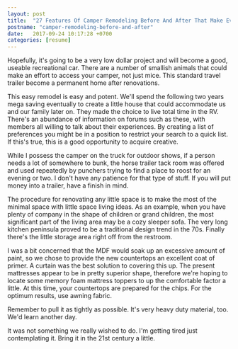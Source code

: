 ```yaml
---
layout: post
title:  "27 Features Of Camper Remodeling Before And After That Make Everyone Love It"
postname: "camper-remodeling-before-and-after"
date:   2017-09-24 10:17:28 +0700
categories: [resume]
---
```

Hopefully, it's going to be a very low dollar project and will become a good, useable recreational car. There are a number of smallish animals that could make an effort to access your camper, not just mice. This standard travel trailer become a permanent home after renovations.

This easy remodel is easy and potent. We'll spend the following two years mega saving eventually to create a little house that could accommodate us and our family later on. They made the choice to live total time in the RV. There's an abundance of information on forums such as these, with members all willing to talk about their experiences. By creating a list of preferences you might be in a position to restrict your search to a quick list. If this's true, this is a good opportunity to acquire creative.

While I possess the camper on the truck for outdoor shows, if a person needs a lot of somewhere to bunk, the horse trailer tack room was offered and used repeatedly by punchers trying to find a place to roost for an evening or two. I don't have any patience for that type of stuff. If you will put money into a trailer, have a finish in mind.

The procedure for renovating any little space is to make the most of the minimal space with little space living ideas. As an example, when you have plenty of company in the shape of children or grand children, the most significant part of the living area may be a cozy sleeper sofa. The very long kitchen peninsula proved to be a traditional design trend in the 70s. Finally there's the little storage area right off from the restroom.

I was a bit concerned that the MDF would soak up an excessive amount of paint, so we chose to provide the new countertops an excellent coat of primer. A curtain was the best solution to covering this up. The present mattresses appear to be in pretty superior shape, therefore we're hoping to locate some memory foam mattress toppers to up the comfortable factor a little. At this time, your countertops are prepared for the chips. For the optimum results, use awning fabric.

Remember to pull it as tightly as possible. It's very heavy duty material, too. We'd learn another day.

It was not something we really wished to do. I'm getting tired just contemplating it. Bring it in the 21st century a little.

